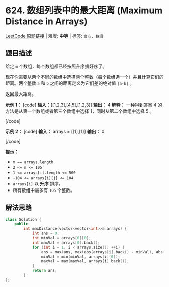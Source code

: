 # 624. 数组列表中的最大距离 (Maximum Distance in Arrays)

[LeetCode 原题链接](https://leetcode.cn/problems/maximum-distance-in-arrays/) | 难度: **中等** | 标签: `贪心`、`数组`

## 题目描述

给定 `m` 个数组，每个数组都已经按照升序排好序了。

现在你需要从两个不同的数组中选择两个整数（每个数组选一个）并且计算它们的距离。两个整数 `a` 和 `b` 之间的距离定义为它们差的绝对值 `|a-b|` 。

返回最大距离。

**示例 1：**
[code] 
    **输入：**[[1,2,3],[4,5],[1,2,3]]
    **输出：** 4
    **解释：**
    一种得到答案 4 的方法是从第一个数组或者第三个数组中选择 1，同时从第二个数组中选择 5 。
    
[/code]

**示例 2：**
[code] 
    **输入：** arrays = [[1],[1]]
    **输出：** 0
    
[/code]

 

**提示：**

  * `m == arrays.length`
  * `2 <= m <= 105`
  * `1 <= arrays[i].length <= 500`
  * `-104 <= arrays[i][j] <= 104`
  * `arrays[i]` 以 **升序**  排序。
  * 所有数组中最多有 `105` 个整数。

## 解法思路

```cpp
class Solution {
    public:
        int maxDistance(vector<vector<int>>& arrays) {
            int ans = 0;
            int minVal = arrays[0][0];
            int maxVal = arrays[0].back();
            for (int i = 1; i < arrays.size(); ++i) {
                ans = max(ans, max(abs(arrays[i].back() - minVal), abs(maxVal - arrays[i][0]))); 
                minVal = min(minVal, arrays[i][0]);
                maxVal = max(maxVal, arrays[i].back());
            }
            return ans;
        }
};
```
